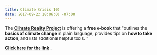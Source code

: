 ```yaml
---
title: Climate Crisis 101
date: 2017-09-22 18:06:00 -07:00
---
```


The [**Climate Reality Project**](https://www.climaterealityproject.org/) is offering a **free e-book** that "outlines the **basics of climate change** in plain language, provides tips on **how to take action**, and lists additional helpful tools. "

[**Click here for the link**](https://www.climaterealityproject.org/sites/climaterealityproject.org/files/Climate%20101_FINAL.pdf?utm_source=advocacy&utm_medium=email&utm_campaign=AIS&utm_content=AIS_book_follow_up) .
